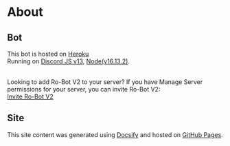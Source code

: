 # About

## Bot

This bot is hosted on [Heroku](https://www.heroku.com)<br>
Running on [Discord JS v13](https://discordjs.guide), [Node(v16.13.2)](https://nodejs.org/en/).<br><br>

Looking to add Ro-Bot V2 to your server? If you have Manage Server permissions for your server, you can invite Ro-Bot V2:<br>
[Invite Ro-Bot V2](https://discord.com/api/oauth2/authorize?client_id=705029087869141033&scope=bot+applications.commands&permissions=8)

## Site

This site content was generated using [Docsify](https://docsify.js.org/#/) and hosted on [GitHub Pages](https://pages.github.com).
